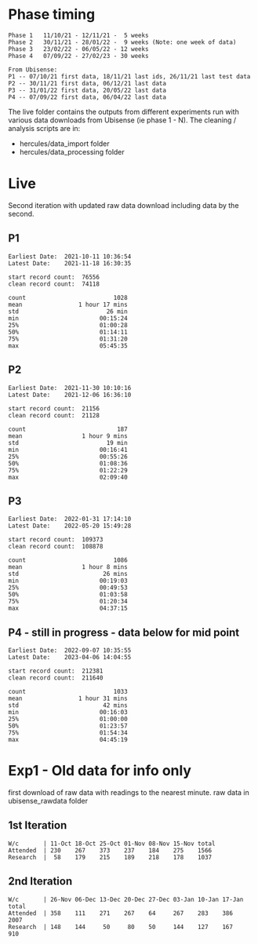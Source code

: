 # Phase timing

```
Phase 1   11/10/21 - 12/11/21 -  5 weeks 
Phase 2   30/11/21 - 28/01/22 -  9 weeks (Note: one week of data)
Phase 3   23/02/22 - 06/05/22 - 12 weeks 
Phase 4   07/09/22 - 27/02/23 - 30 weeks 

From Ubisense:
P1 -- 07/10/21 first data, 18/11/21 last ids, 26/11/21 last test data
P2 -- 30/11/21 first data, 06/12/21 last data
P3 -- 31/01/22 first data, 20/05/22 last data
P4 -- 07/09/22 first data, 06/04/22 last data
```

The live folder contains the outputs from different experiments run with various data downloads from Ubisense (ie phase 1 - N). The cleaning / analysis scripts are in:
- hercules/data_import folder
- hercules/data_processing folder


# Live 
Second iteration with updated raw data download including data by the second.

## P1
```
Earliest Date:  2021-10-11 10:36:54
Latest Date:    2021-11-18 16:30:35

start record count:  76556
clean record count:  74118

count                         1028
mean                1 hour 17 mins
std                         26 min
min                       00:15:24
25%                       01:00:28
50%                       01:14:11
75%                       01:31:20
max                       05:45:35
```

## P2 
```
Earliest Date:  2021-11-30 10:10:16
Latest Date:    2021-12-06 16:36:10

start record count:  21156
clean record count:  21128

count                          187
mean                 1 hour 9 mins
std                         19 min
min                       00:16:41
25%                       00:55:26
50%                       01:08:36
75%                       01:22:29
max                       02:09:40
```

## P3
```
Earliest Date:  2022-01-31 17:14:10
Latest Date:    2022-05-20 15:49:28

start record count:  109373
clean record count:  108878

count                         1086
mean                 1 hour 8 mins
std                        26 mins
min                       00:19:03
25%                       00:49:53
50%                       01:03:58
75%                       01:20:34
max                       04:37:15
```

## P4 - still in progress - data below for mid point
```
Earliest Date:  2022-09-07 10:35:55
Latest Date:    2023-04-06 14:04:55

start record count:  212381
clean record count:  211640

count                         1033
mean                1 hour 31 mins
std                        42 mins
min                       00:16:03
25%                       01:00:00
50%                       01:23:57
75%                       01:54:34
max                       04:45:19
```


# Exp1 - Old data for info only
first download of raw data with readings to the nearest minute. raw data in ubisense_rawdata folder


## 1st Iteration									

```									
W/c       | 11-Oct 18-Oct 25-Oct 01-Nov 08-Nov 15-Nov total 		
Attended  | 230    267    373    237    184    275    1566		
Research  |  58    179    215    189    218    178    1037	
```									
									
## 2nd Iteration									

```
W/c       | 26-Nov 06-Dec 13-Dec 20-Dec 27-Dec 03-Jan 10-Jan 17-Jan total
Attended  | 358	   111    271    267    64     267    283    386    2007
Research  | 148    144     50     80    50     144    127    167     910
```
